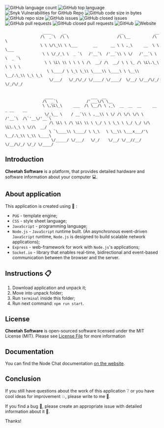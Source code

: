 ![GitHub language count](https://img.shields.io/github/languages/count/CreativeRusBear/Cheetah_Software)
![GitHub top language](https://img.shields.io/github/languages/top/CreativeRusBear/Cheetah_Software)
![Snyk Vulnerabilities for GitHub Repo](https://img.shields.io/snyk/vulnerabilities/github/CreativeRusBear/Cheetah_Software)
![GitHub code size in bytes](https://img.shields.io/github/languages/code-size/CreativeRusBear/Cheetah_Software)
![GitHub repo size](https://img.shields.io/github/repo-size/CreativeRusBear/Cheetah_Software)
![GitHub issues](https://img.shields.io/github/issues/CreativeRusBear/Cheetah_Software)
![GitHub closed issues](https://img.shields.io/github/issues-closed/CreativeRusBear/Cheetah_Software)
![GitHub pull requests](https://img.shields.io/github/issues-pr/CreativeRusBear/Cheetah_Software)
![GitHub closed pull requests](https://img.shields.io/github/issues-pr-closed/CreativeRusBear/Cheetah_Software)
![GitHub](https://img.shields.io/github/license/CreativeRusBear/Cheetah_Software)
![Website](https://img.shields.io/website?url=https%3A%2F%2Fcreativerusbear.github.io%2FCheetah_Software%2F)

```
                 ____     __                        __              __
                /\  _`\  /\ \                      /\ \__          /\ \
                \ \ \/\_\\ \ \___       __      __ \ \ ,_\     __  \ \ \___
                 \ \ \/_/_\ \  _ `\   /'__`\  /'__`\\ \ \/   /'__`\ \ \  _ `\
                  \ \ \L\ \\ \ \ \ \ /\  __/ /\  __/ \ \ \_ /\ \L\.\_\ \ \ \ \
                   \ \____/ \ \_\ \_\\ \____\\ \____\ \ \__\\ \__/.\_\\ \_\ \_\
                    \/___/   \/_/\/_/ \/____/ \/____/  \/__/ \/__/\/_/ \/_/\/_/


                  ____                 ___  __
                 /\  _`\             /'___\/\ \__
                 \ \,\L\_\     ___  /\ \__/\ \ ,_\  __  __  __     __     _ __    __
                  \/_\__ \    / __`\\ \ ,__\\ \ \/ /\ \/\ \/\ \  /'__`\  /\`'__\/'__`\
                    /\ \L\ \ /\ \L\ \\ \ \_/ \ \ \_\ \ \_/ \_/ \/\ \L\.\_\ \ \//\  __/
                    \ `\____\\ \____/ \ \_\   \ \__\\ \___x___/'\ \__/.\_\\ \_\\ \____\
                     \/_____/ \/___/   \/_/    \/__/ \/__//__/   \/__/\/_/ \/_/ \/____/

```
## Introduction

**Cheetah Software** is a platform, that provides detailed hardware and software information about your computer :computer:. 


## About application

This application is created using :bookmark_tabs: :
 * `PUG` - template engine;
 * `CSS` - style sheet language;
 * `JavaScript` - programming language;
 * `Node.js` - `JavaScript` runtime built. (An asynchronous event-driven `JavaScript` runtime, `Node.js` is designed to build scalable network applications);
 * `Express` - web-framework for work with `Node.js`'s applications;
 * `Socket.io` - library that enables real-time, bidirectional and event-based communication between the browser and the server.
 
## Instructions :clipboard:

1. Download application and unpack it;
2. Move into unpack folder;
3. Run `terminal` inside this folder;
4. Run next command: `npm run start`.

## License

**Cheetah Software** is open-sourced software licensed under the MIT License (MIT). Please see [License File](LICENSE) for more information

## Documentation

You can find the Node Chat documentation [on the website](https://creativerusbear.github.io/Cheetah_Software/).

## Conclusion

If you still have questions about the work of this application :grey_question: or you have cool ideas for improvement :boom:, please write to me :email:.

If you find a bug :bug:, please create an appropriate issue with detailed information about it :speech_balloon:.

Thanks!
